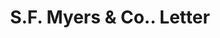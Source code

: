 ---
doi: 10.7916/D8N59ZHC
date_other: '1909'
date_other_textual: '1909'
form: correspondence
genre:
- Letters (correspondence)
name:
- S.F. Myers & Co.
object_in_context_url: https://biggert.cul.columbia.edu/items/view/ave_biggert_01116
subject_hierarchical_geographic:
- New York, New York, United States
subject_name:
- S.F. Myers & Co.
title: S.F. Myers & Co.. Letter
sort_title: S.F. Myers & Co.. Letter
call_number: ave_biggert_01116
coordinates:
- 40.71277777777778,-74.00583333333333
pid: ave_biggert_01116
identifiers: ave_biggert_01116
thumbnail: https://derivativo-3.library.columbia.edu/iiif/2/ldpd:344953/full/!256,256/0/native.jpg
permalink: "/items/ave_biggert_01116/"
layout: iiif-image-page
---